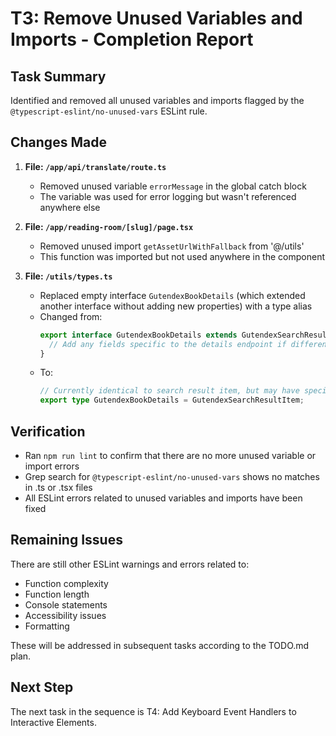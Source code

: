 # T3: Remove Unused Variables and Imports - Completion Report

## Task Summary
Identified and removed all unused variables and imports flagged by the `@typescript-eslint/no-unused-vars` ESLint rule.

## Changes Made

1. **File: `/app/api/translate/route.ts`**
   - Removed unused variable `errorMessage` in the global catch block
   - The variable was used for error logging but wasn't referenced anywhere else

2. **File: `/app/reading-room/[slug]/page.tsx`**
   - Removed unused import `getAssetUrlWithFallback` from '@/utils'
   - This function was imported but not used anywhere in the component

3. **File: `/utils/types.ts`**
   - Replaced empty interface `GutendexBookDetails` (which extended another interface without adding new properties) with a type alias
   - Changed from:
     ```typescript
     export interface GutendexBookDetails extends GutendexSearchResultItem {
       // Add any fields specific to the details endpoint if different from search item
     }
     ```
   - To:
     ```typescript
     // Currently identical to search result item, but may have specific fields in the future
     export type GutendexBookDetails = GutendexSearchResultItem;
     ```

## Verification
- Ran `npm run lint` to confirm that there are no more unused variable or import errors
- Grep search for `@typescript-eslint/no-unused-vars` shows no matches in .ts or .tsx files
- All ESLint errors related to unused variables and imports have been fixed

## Remaining Issues
There are still other ESLint warnings and errors related to:
- Function complexity
- Function length
- Console statements
- Accessibility issues
- Formatting

These will be addressed in subsequent tasks according to the TODO.md plan.

## Next Step
The next task in the sequence is T4: Add Keyboard Event Handlers to Interactive Elements.